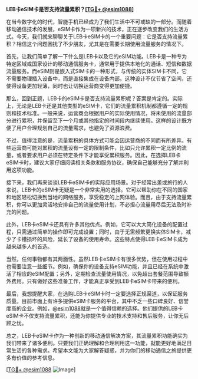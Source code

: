 **LEB卡eSIM卡是否支持流量累积？[[TG💪+ @esim1088](https://t.me/s/esim1088)]**

在当今数字化的时代，智能手机已经成为了我们生活中不可或缺的一部分。而随着移动通信技术的发展，eSIM卡作为一项新兴的技术，正在逐步改变我们的生活方式。今天，我们就来聊聊关于LEB卡eSIM卡的一个重要问题：它是否支持流量累积？相信这个问题困扰了不少朋友，尤其是在需要长期使用流量服务的情况下。

首先，让我们简单了解一下什么是LEB卡以及它的eSIM功能。LEB卡是一种专为特定区域或国家设计的移动通信服务卡，通常用于提供本地化的通话、短信和数据流量服务。而eSIM则是嵌入式SIM卡的一种形式，与传统的实体SIM卡不同，它不需要物理插入设备中，而是直接集成在设备内部。这种设计不仅节省了空间，还使得设备更加轻薄，同时也让切换运营商变得更加便捷。

那么，回到正题，LEB卡的eSIM卡是否支持流量累积呢？答案是肯定的。实际上，无论是LEB卡还是其他类型的eSIM卡，它们的流量累积机制都遵循一定的规则和技术标准。一般来说，运营商会根据用户的实际使用情况，将未使用的流量部分进行累积，并保留至下一个月或其他指定的时间段内继续使用。这样的设计既方便了用户合理规划自己的流量需求，也避免了资源浪费。

不过，值得注意的是，流量累积的具体方式可能会因运营商的不同而有所差异。有些运营商可能对累积的流量设有一定的限制条件，比如只允许累积一定比例的流量，或者要求用户必须在特定条件下才能享受累积服务。因此，在选择LEB卡eSIM卡时，建议大家仔细阅读相关条款和服务协议，确保自己能够充分了解并利用这项功能。

接下来，我们再来谈谈LEB卡eSIM卡的实际应用场景。对于经常出差或旅行的人来说，LEB卡的eSIM卡无疑是一个非常实用的选择。它可以帮助你在不同的国家和地区轻松切换到当地的网络服务，享受稳定的上网体验。而且，由于支持流量累积，你可以更加灵活地安排自己的流量使用计划，不必担心流量用尽后无法及时补充的问题。

此外，LEB卡eSIM卡还具有许多其他优点。例如，它可以大大简化设备的配置过程，只需通过简单的操作即可完成设置；同时，由于无需频繁更换实体SIM卡，减少了卡槽损坏的风险，延长了设备的使用寿命。这些特点使得LEB卡eSIM卡成为越来越多人的首选。

当然，任何事物都有其两面性。虽然LEB卡eSIM卡有很多优势，但在使用过程中也需要注意一些细节。例如，确保你的设备支持eSIM功能，并且已经在系统中激活了相应的eSIM配置；另外，定期检查流量使用情况，以免超出套餐范围导致额外费用。只有做好这些准备工作，才能真正享受到LEB卡eSIM卡带来的便利。

最后，我想提醒大家，在选购LEB卡eSIM卡时一定要选择正规渠道，以保证服务质量。目前市面上有许多提供eSIM卡服务的平台，其中不乏一些口碑良好、信誉度高的企业。例如，[@esim1088](https://t.me/s/esim1088)就是一个值得信赖的选择。他们提供的LEB卡eSIM卡不仅支持流量累积，还能为你提供专业的技术支持和售后服务，让你无后顾之忧。

总之，LEB卡eSIM卡作为一种创新的移动通信解决方案，其流量累积功能确实为我们带来了诸多便利。只要我们正确理解和合理利用这一功能，就能更好地满足日常生活的各种需求。希望本文能为大家解答疑惑，并为你们的移动通信之旅提供更多有价值的参考信息。

[[TG💪+ @esim1088](https://t.me/s/esim1088) ![Image](https://i.postimg.cc/4NQfJmqS/Snipaste-2025-05-13-00-14-12.png)]
